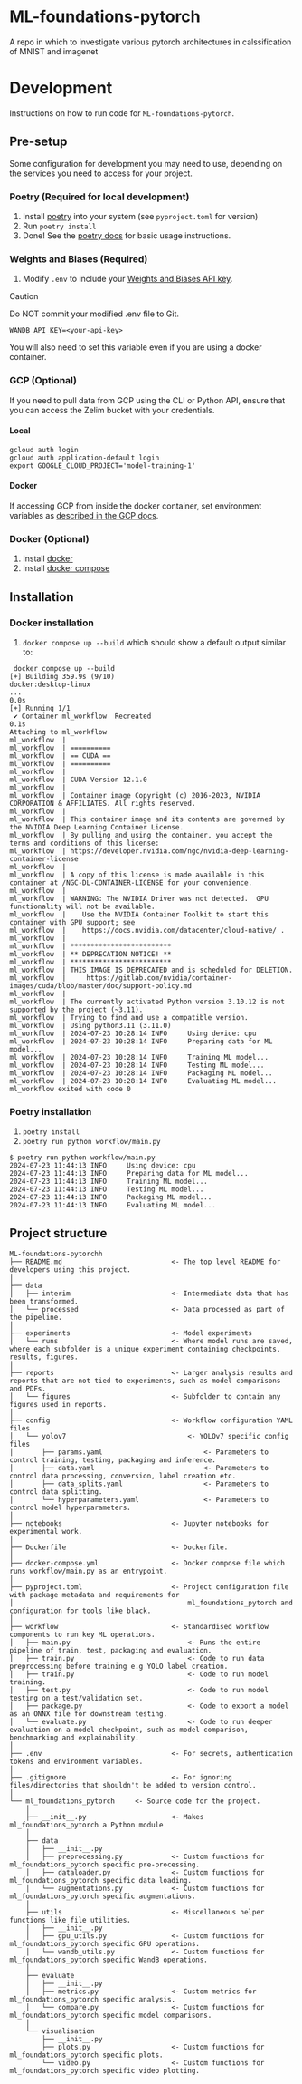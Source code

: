 # ML-foundations-pytorch

A repo in which to investigate various pytorch architectures in calssification of MNIST and imagenet

# Development

Instructions on how to run code for `ML-foundations-pytorch`.

## Pre-setup

Some configuration for development you may need to use, depending on the services you need to access for your project.

### Poetry (Required for local development)

1. Install [poetry](https://python-poetry.org/docs/) into your system (see `pyproject.toml` for version)
2. Run `poetry install`
3. Done! See the [poetry docs](https://python-poetry.org/docs/basic-usage/) for basic usage instructions.

### Weights and Biases (Required)

1. Modify `.env` to include your [Weights and Biases API key](https://wandb.ai/authorize). 

> [!CAUTION]
> Do NOT commit your modified .env file to Git.

```
WANDB_API_KEY=<your-api-key>
```

You will also need to set this variable even if you are using a docker container.

### GCP (Optional)

If you need to pull data from GCP using the CLI or Python API, ensure that you can access the Zelim bucket with your credentials.

#### Local

```shell
gcloud auth login
gcloud auth application-default login
export GOOGLE_CLOUD_PROJECT='model-training-1'
```

#### Docker 

If accessing GCP from inside the docker container, set environment variables as [described in the GCP docs](https://cloud.google.com/docs/authentication/provide-credentials-adc).

### Docker (Optional)

1. Install [docker](https://docs.docker.com/engine/install/)
2. Install [docker compose](https://docs.docker.com/compose/install/) 


## Installation

### Docker installation

1. `docker compose up --build` which should show a default output similar to:

```
 docker compose up --build                                                    
[+] Building 359.9s (9/10)                                                                                                                                                                                                                                                                    docker:desktop-linux
...                                                                                                                                                                                                                                          0.0s 
[+] Running 1/1
 ✔ Container ml_workflow  Recreated                                                                                                                                                                                                                                                                           0.1s 
Attaching to ml_workflow
ml_workflow  | 
ml_workflow  | ==========
ml_workflow  | == CUDA ==
ml_workflow  | ==========
ml_workflow  | 
ml_workflow  | CUDA Version 12.1.0
ml_workflow  | 
ml_workflow  | Container image Copyright (c) 2016-2023, NVIDIA CORPORATION & AFFILIATES. All rights reserved.
ml_workflow  | 
ml_workflow  | This container image and its contents are governed by the NVIDIA Deep Learning Container License.
ml_workflow  | By pulling and using the container, you accept the terms and conditions of this license:
ml_workflow  | https://developer.nvidia.com/ngc/nvidia-deep-learning-container-license
ml_workflow  | 
ml_workflow  | A copy of this license is made available in this container at /NGC-DL-CONTAINER-LICENSE for your convenience.
ml_workflow  | 
ml_workflow  | WARNING: The NVIDIA Driver was not detected.  GPU functionality will not be available.
ml_workflow  |    Use the NVIDIA Container Toolkit to start this container with GPU support; see
ml_workflow  |    https://docs.nvidia.com/datacenter/cloud-native/ .
ml_workflow  | 
ml_workflow  | *************************
ml_workflow  | ** DEPRECATION NOTICE! **
ml_workflow  | *************************
ml_workflow  | THIS IMAGE IS DEPRECATED and is scheduled for DELETION.
ml_workflow  |     https://gitlab.com/nvidia/container-images/cuda/blob/master/doc/support-policy.md
ml_workflow  | 
ml_workflow  | The currently activated Python version 3.10.12 is not supported by the project (~3.11).
ml_workflow  | Trying to find and use a compatible version. 
ml_workflow  | Using python3.11 (3.11.0)
ml_workflow  | 2024-07-23 10:28:14 INFO     Using device: cpu
ml_workflow  | 2024-07-23 10:28:14 INFO     Preparing data for ML model...
ml_workflow  | 2024-07-23 10:28:14 INFO     Training ML model...
ml_workflow  | 2024-07-23 10:28:14 INFO     Testing ML model...
ml_workflow  | 2024-07-23 10:28:14 INFO     Packaging ML model...
ml_workflow  | 2024-07-23 10:28:14 INFO     Evaluating ML model...
ml_workflow exited with code 0

```

### Poetry installation

1. `poetry install`
2. `poetry run python workflow/main.py`

```
$ poetry run python workflow/main.py
2024-07-23 11:44:13 INFO     Using device: cpu
2024-07-23 11:44:13 INFO     Preparing data for ML model...
2024-07-23 11:44:13 INFO     Training ML model...
2024-07-23 11:44:13 INFO     Testing ML model...
2024-07-23 11:44:13 INFO     Packaging ML model...
2024-07-23 11:44:13 INFO     Evaluating ML model...
```

## Project structure

```
ML-foundations-pytorchh
├── README.md                           <- The top level README for developers using this project.
│
├── data
│   ├── interim                         <- Intermediate data that has been transformed.
│   └── processed                       <- Data processed as part of the pipeline.
│
├── experiments                         <- Model experiments
│   └── runs                            <- Where model runs are saved, where each subfolder is a unique experiment containing checkpoints, results, figures.
│
├── reports                             <- Larger analysis results and reports that are not tied to experiments, such as model comparisons and PDFs.
│   └── figures                         <- Subfolder to contain any figures used in reports.
│
├── config                              <- Workflow configuration YAML files
│   └── yolov7                              <- YOLOv7 specific config files
│       ├── params.yaml                         <- Parameters to control training, testing, packaging and inference.
│       ├── data.yaml                           <- Parameters to control data processing, conversion, label creation etc.
│       ├── data_splits.yaml                    <- Parameters to control data splitting.
│       └── hyperparameters.yaml                <- Parameters to control model hyperparameters.
│
├── notebooks                           <- Jupyter notebooks for experimental work.
│
├── Dockerfile                          <- Dockerfile.
│
├── docker-compose.yml                  <- Docker compose file which runs workflow/main.py as an entrypoint.
│
├── pyproject.toml                      <- Project configuration file with package metadata and requirements for 
│                                           ml_foundations_pytorch and configuration for tools like black.
│
├── workflow                            <- Standardised workflow components to run key ML operations.
│   ├── main.py                             <- Runs the entire pipeline of train, test, packaging and evaluation.
│   ├── train.py                            <- Code to run data preprocessing before training e.g YOLO label creation.
│   ├── train.py                            <- Code to run model training.
│   ├── test.py                             <- Code to run model testing on a test/validation set.
│   ├── package.py                          <- Code to export a model as an ONNX file for downstream testing.          
│   └── evaluate.py                         <- Code to run deeper evaluation on a model checkpoint, such as model comparison, benchmarking and explainability.
│
├── .env                                <- For secrets, authentication tokens and environment variables.
│
├── .gitignore                          <- For ignoring files/directories that shouldn't be added to version control.
│
└── ml_foundations_pytorch     <- Source code for the project.
    │
    ├── __init__.py                     <- Makes ml_foundations_pytorch a Python module
    │
    ├── data                
    │   ├── __init__.py 
    │   ├── preprocessing.py            <- Custom functions for ml_foundations_pytorch specific pre-processing.
    │   ├── dataloader.py               <- Custom functions for ml_foundations_pytorch specific data loading.       
    │   └── augmentations.py            <- Custom functions for ml_foundations_pytorch specific augmentations.
    │
    ├── utils                           <- Miscellaneous helper functions like file utilities.
    │   ├── __init__.py 
    │   ├── gpu_utils.py                <- Custom functions for ml_foundations_pytorch specific GPU operations.     
    │   └── wandb_utils.py              <- Custom functions for ml_foundations_pytorch specific WandB operations.
    │
    ├── evaluate                
    │   ├── __init__.py 
    │   ├── metrics.py                  <- Custom metrics for ml_foundations_pytorch specific analysis.          
    │   └── compare.py                  <- Custom functions for ml_foundations_pytorch specific model comparisons.
    │
    └── visualisation                
        ├── __init__.py 
        ├── plots.py                    <- Custom functions for ml_foundations_pytorch specific plots.        
        └── video.py                    <- Custom functions for ml_foundations_pytorch specific video plotting. 
```